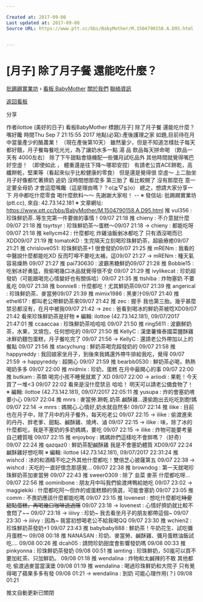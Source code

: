 ```yaml
---

Created at: 2017-09-08
Last updated at: 2017-09-08
Source URL: https://www.ptt.cc/bbs/BabyMother/M.1504790158.A.D95.html


---
```


# [月子] 除了月子餐 還能吃什麼？


[批踢踢實業坊](https://www.ptt.cc/) › [看板 BabyMother](https://www.ptt.cc/bbs/BabyMother/index.html) [關於我們](https://www.ptt.cc/about.html) [聯絡資訊](https://www.ptt.cc/contact.html)

[返回看板](https://www.ptt.cc/bbs/BabyMother/index.html)

分享

作者ilottoe (美好的日子)
看板BabyMother
標題\[月子\] 除了月子餐 還能吃什麼？嘴好饞
時間Thu Sep 7 21:15:55 2017
地點(必寫):產後護理之家 如題,目前待在月中當量產少的酪農業！ （現在產後第10天） 雖然量少，但是不知道怎樣肚子每天都好餓，月子餐每餐吃光光，為了讓奶水多一點 湯 品 飲品每天拼命喝 （飲品一天有 4000左右） 除了下午甜點會隨機配一些彌月試吃品外 其他時間就覺得嘴巴好空虛！ （即使如此 ， 體重還是往下降～哪耶安捏） 有請老公買ACE餅乾，高纖餅乾，堅果等（看起來似乎比較健康的零食） 但是還是覺得很 空虛～ 上二胎坐月子好像都忙著擠奶 追奶 沒時間想那麼多 第三胎了 看比較開了 沒有那麼在 意一定要全母奶 才會這麼嘴饞（這是理由嗎？？o(≧▽≦)o） 總之，想請大家分享一下 月中都吃什麼零食 喝什麼飲料～～ 先謝謝大家啦！ -- ※ 發信站: 批踢踢實業坊(ptt.cc), 來自: 42.73.142.181 ※ 文章網址: <https://www.ptt.cc/bbs/BabyMother/M.1504790158.A.D95.html>
推 vul356 : 珍珠鮮奶茶..等生完第一件要做的事情！09/07 21:18
推 chieny : 不介意就什麼09/07 21:18
推 tsyrtsyr : 珍珠鮮奶茶～蛋糕～09/07 21:18
→ chieny : 都能吃呀09/07 21:18
推 kellycm42 : 什麼都吃 炸雞油飯剉冰都吃了 只有酒沒喝而已XDD09/07 21:19
推 tomatoKD : 生完隔天立刻喝珍珠鮮奶茶，超級療癒09/07 21:21
推 chrislove051: 珍珠鮮奶茶+1 很會發奶09/07 21:25
推 mRENm : 我看的中醫說什麼都能吃XD 反而叮嚀不要吃太補，這09/07 21:27
→ mRENm : 種天氣容易燥熱 09/07 21:27
推 pai730630 : 波霸黑糖鮮奶09/07 21:28
推 Bobbie15 : 吃剉冰好勇猛，我偷喝幾口冰品就覺得很不安 09/07 21:29
推 ivylikecat : 珍奶超發奶（可能跟喝完心情變好也有關係哈）09/07 21:35
推 ttshiba : 炸物塞奶 不要亂吃 09/07 21:38
推 bonnie8 : 什麼都吃！尤其鮮奶茶09/07 21:39
推 angerical : 珍珠鮮奶茶、麥當勞09/07 21:39
推 mimix1986 : 黑麥汁09/07 21:40
推 ethel617 : 都叫老公帶鮮奶茶來09/07 21:42
推 zec : 握手 我也第三胎。幾乎甚麼禁忌都沒有，在月中被我09/07 21:42
→ zec : 爸看到喝冰的鮮奶茶被唸XD09/07 21:42
看來珍珠鮮奶茶是好物 ※ 編輯: ilottoe (42.73.142.181), 09/07/2017 21:47:01
推 ccaaccaa : 珍珠鮮奶茶哈哈哈 09/07 21:50
推 ring5611 : 波霸鮮奶茶，水果，叉燒包，任何想吃的 09/07 21:50
推 KellyC : 漢堡薯條泰國菜鹽酥雞冰鮮奶麵包蛋糕，月子餐吃完了 09/07 21:56
→ KellyC : 還請老公外帶加以上的餐點 09/07 21:56
推 stacychung : 鮮奶茶喝完超發奶的 09/07 21:58
推 happyreddy : 我回娘家坐月子，到後來我媽還外帶牛排給我吃，覺得 09/07 21:59
→ happyreddy : 超開心 09/07 21:59
推 bearbb0530 : 鮮奶茶必喝，熱熱喝奶多多 09/07 22:00
推 midmix : 珍奶，蛋糕 在月中最開心的事 09/07 22:00
推 butkam : 茶類 喝完小孩不睡覺就累了 XD 09/07 22:00
→ ariiodi : 果乾！今天買了一堆<3 09/07 22:02
看來是沒什麼禁忌 哈哈！ 明天可以請老公備食物了！ ※ 編輯: ilottoe (42.73.142.181), 09/07/2017 22:05:11
推 yusupa : 炸的會塞奶唷 要小心 09/07 22:04
推 mnrs : 麥當勞.餅乾.奶茶.鹹酥雞…還偷跑出去吃吃到飽!媽 09/07 22:14
→ mnrs : 媽開心.心情好,奶水就自然多! 09/07 22:14
推 ilike : 目前也在月子中，除了月中的月子餐外，每天吃老公 09/07 22:15
→ ilike : 偷渡進來的丹丹、胖老爹、甜點、鹹酥雞、燒烤、滷 09/07 22:15
→ ilike : 味，除了冰的什麼都吃，我是不塞奶的多奶媽媽，要吃 09/07 22:15
→ ilike : 炸物可能要考量自己體質哦 09/07 22:15
推 enjoyboy : 媽媽妳們這樣吃不會胖嗎？（好奇）09/07 22:24
推 qazqaz0 : 鮮奶茶配鹹酥雞 我是不會塞奶體質 XD09/07 22:24
鹹酥雞好想吃啊 ※ 編輯: ilottoe (42.73.142.181), 09/07/2017 22:31:24
推 wishcd : 冰的和酒精不吃之外其他什麼都吃！雙倍芝心披薩第五 09/07 22:38
→ wishcd : 天吃的一直好懷念那感覺... 09/07 22:38
推 browndog : 第一天就喝珍珠鮮奶茶加麥當勞 09/07 22:43
推 sweer0309 : 除了 韭菜 麥茶 什麼都吃呀... 09/07 22:56
推 oominibone : 朋友月中叫我們偷渡烤鴨給她吃 09/07 23:02
→ maggiekiki : 什麼都吃阿～但炸的或蛋糕類的慎選，可能會塞奶 09/07 23:05
推 comm : 不畏奶應該什麼都能吃嗎 09/07 23:15
推 lovenest : 想吃什麼都吃~~特愛甜點蛋糕，再喝幾口咖啡過過隱~~ 09/07 23:18
→ lovenest : 心情好擠奶就比較不會悶了~~ 09/07 23:18
→ iiiivy : 珍奶~ 我去看坐月子的朋友都帶這個~ 09/07 23:30
→ iiiivy : 因為~ 我當初想喝老公不給我喝QQ 09/07 23:30
推 wchien2 : 珍珠鮮奶茶發奶+1 09/07 23:43
推 babybaby888 : 鮮奶茶！牛奶花生、試吃彌月蛋糕～ 09/08 00:18
推 NANASAN : 珍奶、麥當勞、鹹酥雞、彌月蛋糕油飯試吃.... 09/08 00:26
推 dcah05 : 請問珍奶甜度會影響發奶嗎 09/08 00:33
推 pinkyonna : 珍珠鮮奶茶發奶 09/08 00:51
推 iamting : 珍珠鮮奶，50嵐可以買不要加紅茶、只加鮮奶。 09/08 01:18
推 wendalina : 炸物和太鹹辣的不敢 其他都吃 偷渡過麥當當漢堡 09/08 01:19
推 wendalina : 喝過珍珠鮮奶和大院子 只有覺得喝了蘋果多多有發 09/08 01:21
→ wendalina : 到奶 可能心理作用(？) 09/08 01:21

推文自動更新已關閉

